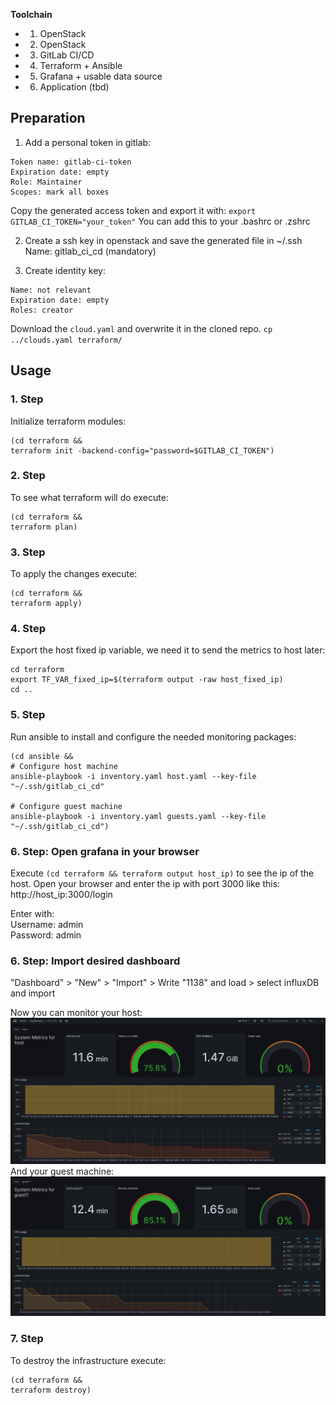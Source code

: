 **Toolchain**

- 1. OpenStack
- 2. OpenStack
- 3. GitLab CI/CD
- 4. Terraform + Ansible
- 5. Grafana + usable data source
- 6. Application (tbd)


## Preparation
1. Add a personal token in gitlab:
```
Token name: gitlab-ci-token
Expiration date: empty
Role: Maintainer
Scopes: mark all boxes
```
Copy the generated access token and export it with:
`export GITLAB_CI_TOKEN="your_token"`
You can add this to your .bashrc or .zshrc

2. Create a ssh key in openstack and save the generated file in ~/.ssh
Name: gitlab_ci_cd (mandatory)

3. Create identity key:
```
Name: not relevant
Expiration date: empty
Roles: creator
```
Download the `cloud.yaml` and overwrite it in the cloned repo. `cp ../clouds.yaml terraform/`

## Usage

### 1. Step
Initialize terraform modules:
```
(cd terraform && 
terraform init -backend-config="password=$GITLAB_CI_TOKEN")
```

### 2. Step
To see what terraform will do execute:
```
(cd terraform && 
terraform plan)
```

### 3. Step
To apply the changes execute:
```
(cd terraform && 
terraform apply)
```

### 4. Step
Export the host fixed ip variable, we need it to send the metrics to host later:
```
cd terraform
export TF_VAR_fixed_ip=$(terraform output -raw host_fixed_ip)
cd ..
```

### 5. Step
Run ansible to install and configure the needed monitoring packages:
```
(cd ansible &&
# Configure host machine
ansible-playbook -i inventory.yaml host.yaml --key-file "~/.ssh/gitlab_ci_cd"

# Configure guest machine
ansible-playbook -i inventory.yaml guests.yaml --key-file "~/.ssh/gitlab_ci_cd")
```

### 6. Step: Open grafana in your browser
Execute ```(cd terraform && terraform output host_ip)``` to see the ip of the host. Open your browser and enter the ip with port 3000 like this:\
http://host_ip:3000/login

Enter with:\
Username: admin\
Password: admin

### 6. Step: Import desired dashboard
"Dashboard" > "New" > "Import" > Write "1138" and load > select influxDB and import

Now you can monitor your host:
![](host.png)
And your guest machine:
![](guest1.png)

### 7. Step
To destroy the infrastructure execute:
```
(cd terraform &&
terraform destroy)
```